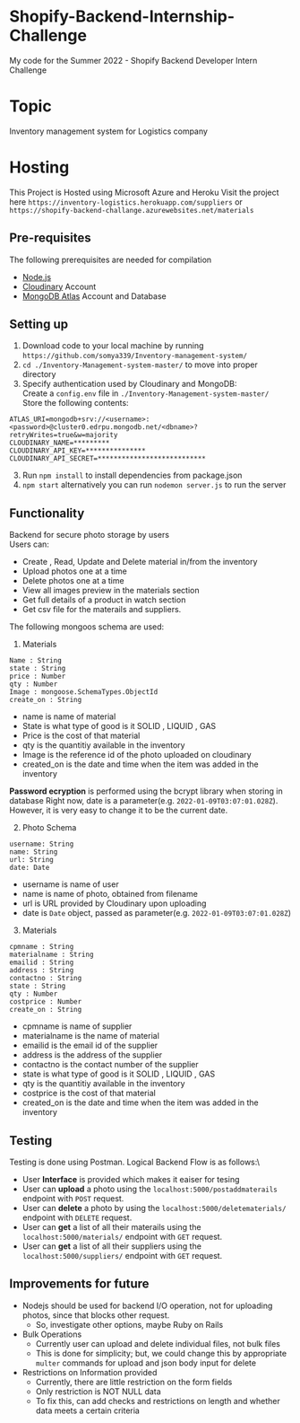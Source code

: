 # Shopify-Backend-Internship-Challenge

My code for the Summer 2022 - Shopify Backend Developer Intern Challenge

# Topic

Inventory management system for Logistics company

# Hosting

This Project is Hosted using Microsoft Azure and Heroku 
Visit the project here 
`https://inventory-logistics.herokuapp.com/suppliers`
or
`https://shopify-backend-challange.azurewebsites.net/materials`

## Pre-requisites

The following prerequisites are needed for compilation

- [Node.js](https://nodejs.org/en/)
- [Cloudinary](https://cloudinary.com/) Account
- [MongoDB Atlas](https://www.mongodb.com/cloud/atlas) Account and Database

## Setting up

1. Download code to your local machine by running `https://github.com/somya339/Inventory-management-system/`
2. `cd ./Inventory-Management-system-master/` to move into proper directory
3. Specify authentication used by Cloudinary and MongoDB:\
   Create a `config.env` file in `./Inventory-Management-system-master/`  
   Store the following contents:

```
ATLAS_URI=mongodb+srv://<username>:<password>@cluster0.edrpu.mongodb.net/<dbname>?retryWrites=true&w=majority
CLOUDINARY_NAME=*********
CLOUDINARY_API_KEY=***************
CLOUDINARY_API_SECRET=***************************
```

3. Run `npm install` to install dependencies from package.json
4. `npm start` alternatively you can run `nodemon server.js` to run the server

## Functionality

Backend for secure photo storage by users  
Users can:

- Create , Read, Update and Delete material in/from the inventory
- Upload photos one at a time
- Delete photos one at a time
- View all images preview in the materials section
- Get full details of a product in watch section
- Get csv file for the materails and suppliers.

The following mongoos schema are used:

1. Materials

```
Name : String
state : String
price : Number
qty : Number
Image : mongoose.SchemaTypes.ObjectId
create_on : String

```

- name is name of material
- State is what type of good is it SOLID , LIQUID , GAS
- Price is the cost of that material
- qty is the quantitiy available in the inventory
- Image is the reference id of the photo uploaded on cloudinary
- created_on is the date and time when the item was added in the inventory

**Password ecryption** is performed using the bcrypt library when storing in database
Right now, date is a parameter(e.g. `2022-01-09T03:07:01.028Z`). However, it is very easy to change it to be the current date.

2. Photo Schema

```
username: String
name: String
url: String
date: Date

```

- username is name of user
- name is name of photo, obtained from filename
- url is URL provided by Cloudinary upon uploading
- date is `Date` object, passed as parameter(e.g. `2022-01-09T03:07:01.028Z`)

3. Materials

```
cpmname : String
materialname : String
emailid : String
address : String
contactno : String
state : String
qty : Number
costprice : Number
create_on : String

```

- cpmname is name of supplier
- materialname is the name of material
- emailid is the email id of the supplier
- address is the address of the supplier
- contactno is the contact number of the supplier
- state is what type of good is it SOLID , LIQUID , GAS
- qty is the quantitiy available in the inventory
- costprice is the cost of that material
- created_on is the date and time when the item was added in the inventory

## Testing

Testing is done using Postman.
Logical Backend Flow is as follows:\

- User **Interface** is provided which makes it eaiser for tesing
- User can **upload** a photo using the `localhost:5000/postaddmaterails` endpoint with `POST` request.
- User can **delete** a photo by using the `localhost:5000/deletematerials/` endpoint with `DELETE` request.
- User can **get** a list of all their materails using the `localhost:5000/materials/` endpoint with `GET` request.
- User can **get** a list of all their suppliers using the `localhost:5000/suppliers/` endpoint with `GET` request.

## Improvements for future

- Nodejs should be used for backend I/O operation, not for uploading photos, since that blocks other request.
  - So, investigate other options, maybe Ruby on Rails
- Bulk Operations
  - Currently user can upload and delete individual files, not bulk files
  - This is done for simplicity; but, we could change this by appropriate `multer` commands for upload and json body input for delete
- Restrictions on Information provided
  - Currently, there are little restriction on the form fields
  - Only restriction is NOT NULL data
  - To fix this, can add checks and restrictions on length and whether data meets a certain criteria
